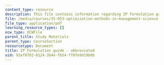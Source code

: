 ```yaml
---
content_type: resource
description: This file contains information regarding IP formulation guide - abbreviated.
file: /media/courses/15-053-optimization-methods-in-management-science-spring-2013/92ef070281243b4efb54ff07e9d19b0b_MIT15_053S13_iprefabbrev.pdf
file_type: application/pdf
learning_resource_types: []
ocw_type: OCWFile
parent_title: Study Materials
parent_type: CourseSection
resourcetype: Document
title: IP Formulation guide - abbreviated
uid: 92ef0702-8124-3b4e-fb54-ff07e9d19b0b
---
```

